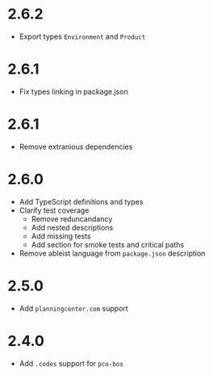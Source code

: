 # 2.6.2

- Export types `Environment` and `Product`

# 2.6.1

- Fix types linking in package.json

# 2.6.1

- Remove extranious dependencies

# 2.6.0

- Add TypeScript definitions and types
- Clarify test coverage
  - Remove reduncandancy
  - Add nested descriptions
  - Add missing tests
  - Add section for smoke tests and critical paths
- Remove ableist language from `package.json` description

# 2.5.0

- Add `planningcenter.com` support

# 2.4.0

- Add `.codes` support for `pco-box`
